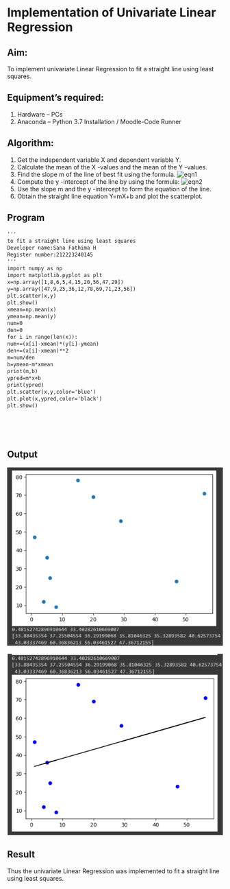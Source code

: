 # Implementation of Univariate Linear Regression
## Aim:
To implement univariate Linear Regression to fit a straight line using least squares.
## Equipment’s required:
1.	Hardware – PCs
2.	Anaconda – Python 3.7 Installation / Moodle-Code Runner
## Algorithm:
1.	Get the independent variable X and dependent variable Y.
2.	Calculate the mean of the X -values and the mean of the Y -values.
3.	Find the slope m of the line of best fit using the formula.
 ![eqn1](./eq1.jpg)
4.	Compute the y -intercept of the line by using the formula:
![eqn2](./eq2.jpg)  
5.	Use the slope m and the y -intercept to form the equation of the line.
6.	Obtain the straight line equation Y=mX+b and plot the scatterplot.
## Program
```
'''
to fit a straight line using least squares
Developer name:Sana Fathima H
Register number:212223240145
'''
import numpy as np
import matplotlib.pyplot as plt
x=np.array([1,8,6,5,4,15,20,56,47,29])
y=np.array([47,9,25,36,12,78,69,71,23,56])
plt.scatter(x,y)
plt.show()
xmean=np.mean(x)
ymean=np.mean(y)
num=0
den=0
for i in range(len(x)):
num+=(x[i]-xmean)*(y[i]-ymean)
den+=(x[i]-xmean)**2
m=num/den
b=ymean-m*xmean
print(m,b)
ypred=m*x+b
print(ypred)
plt.scatter(x,y,color='blue')
plt.plot(x,ypred,color='black')
plt.show()





```
## Output
![alt text](<Screenshot 2024-05-08 090844.png>)

![alt text](image.png)

## Result
Thus the univariate Linear Regression was implemented to fit a straight line using least squares.

